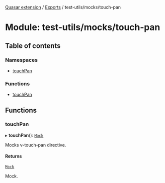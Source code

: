 [Quasar extension](../index.md) / [Exports](../modules.md) / test-utils/mocks/touch-pan

# Module: test-utils/mocks/touch-pan

## Table of contents

### Namespaces

- [touchPan](test_utils_mocks_touch_pan.touchPan.md)

### Functions

- [touchPan](test_utils_mocks_touch_pan.md#touchpan)

## Functions

### touchPan

▸ **touchPan**(): [`Mock`](../interfaces/test_utils_mocks_touch_pan.touchPan.Mock.md)

Mocks v-touch-pan directive.

#### Returns

[`Mock`](../interfaces/test_utils_mocks_touch_pan.touchPan.Mock.md)

Mock.

